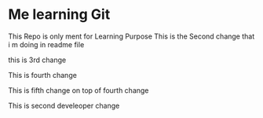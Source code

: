 # Me learning Git
This Repo is only ment for Learning Purpose
This is the Second change that i m doing in readme file

this is 3rd change

This is fourth change

This is fifth change on top of fourth change

This is second develeoper change